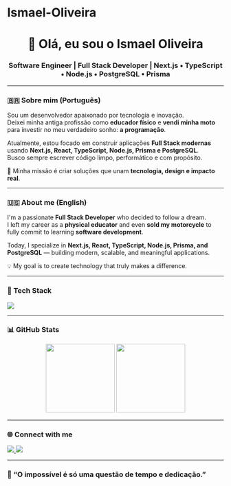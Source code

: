 # Ismael-Oliveira
<!-- README.md -->
<h1 align="center">👋 Olá, eu sou o Ismael Oliveira</h1>
<h3 align="center">Software Engineer | Full Stack Developer | Next.js • TypeScript • Node.js • PostgreSQL • Prisma</h3>

---

### 🇧🇷 Sobre mim (Português)

Sou um desenvolvedor apaixonado por tecnologia e inovação.  
Deixei minha antiga profissão como **educador físico** e **vendi minha moto** para investir no meu verdadeiro sonho: **a programação**.

Atualmente, estou focado em construir aplicações **Full Stack modernas** usando **Next.js, React, TypeScript, Node.js, Prisma e PostgreSQL**.  
Busco sempre escrever código limpo, performático e com propósito.

🚀 Minha missão é criar soluções que unam **tecnologia, design e impacto real**.

---

### 🇺🇸 About me (English)

I'm a passionate **Full Stack Developer** who decided to follow a dream.  
I left my career as a **physical educator** and even **sold my motorcycle** to fully commit to learning **software development**.

Today, I specialize in **Next.js, React, TypeScript, Node.js, Prisma, and PostgreSQL** — building modern, scalable, and meaningful applications.

💡 My goal is to create technology that truly makes a difference.

---

### 🧠 Tech Stack

<p align="left">
  <img src="https://skillicons.dev/icons?i=nextjs,react,typescript,nodejs,prisma,postgresql,tailwind,git,github,vscode" />
</p>

---

### 📊 GitHub Stats

<p align="center">
  <img height="160em" src="https://github-readme-stats.vercel.app/api?username=ismaeloliveira&show_icons=true&theme=tokyonight&include_all_commits=true&count_private=true"/>
  <img height="160em" src="https://github-readme-stats.vercel.app/api/top-langs/?username=ismaeloliveira&layout=compact&langs_count=7&theme=tokyonight"/>
</p>

---

### 🌐 Connect with me

<p align="left">
  <a href="https://linkedin.com/in/ismaeloliveira" target="_blank">
    <img src="https://img.shields.io/badge/LinkedIn-%230077B5.svg?logo=linkedin&logoColor=white"/>
  </a>
  <a href="ismael22oliveira@icloud.com" target="_blank">
    <img src="https://img.shields.io/badge/Gmail-D14836?logo=gmail&logoColor=white"/>
  </a>
</p>

---

### 💬 “O impossível é só uma questão de tempo e dedicação.”
